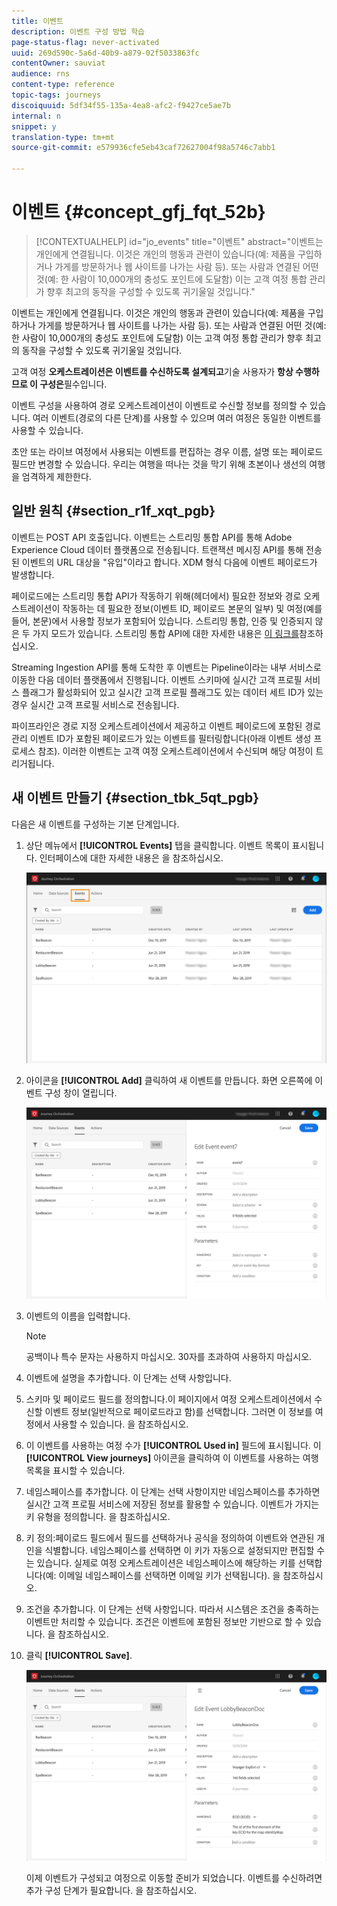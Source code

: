 ```yaml
---
title: 이벤트
description: 이벤트 구성 방법 학습
page-status-flag: never-activated
uuid: 269d590c-5a6d-40b9-a879-02f5033863fc
contentOwner: sauviat
audience: rns
content-type: reference
topic-tags: journeys
discoiquuid: 5df34f55-135a-4ea8-afc2-f9427ce5ae7b
internal: n
snippet: y
translation-type: tm+mt
source-git-commit: e579936cfe5eb43caf72627004f98a5746c7abb1

---
```



# 이벤트 {#concept_gfj_fqt_52b}

>[!CONTEXTUALHELP]
>id="jo_events"
>title="이벤트"
>abstract="이벤트는 개인에게 연결됩니다. 이것은 개인의 행동과 관련이 있습니다(예: 제품을 구입하거나 가게를 방문하거나 웹 사이트를 나가는 사람 등). 또는 사람과 연결된 어떤 것(예: 한 사람이 10,000개의 충성도 포인트에 도달함) 이는 고객 여정 통합 관리가 향후 최고의 동작을 구성할 수 있도록 귀기울일 것입니다."

이벤트는 개인에게 연결됩니다. 이것은 개인의 행동과 관련이 있습니다(예: 제품을 구입하거나 가게를 방문하거나 웹 사이트를 나가는 사람 등). 또는 사람과 연결된 어떤 것(예: 한 사람이 10,000개의 충성도 포인트에 도달함) 이는 고객 여정 통합 관리가 향후 최고의 동작을 구성할 수 있도록 귀기울일 것입니다.

고객 여정 **오케스트레이션은 이벤트를 수신하도록 설계되고**&#x200B;기술 사용자가 **항상 수행하므로 이 구성은**&#x200B;필수입니다.

이벤트 구성을 사용하여 경로 오케스트레이션이 이벤트로 수신할 정보를 정의할 수 있습니다. 여러 이벤트(경로의 다른 단계)를 사용할 수 있으며 여러 여정은 동일한 이벤트를 사용할 수 있습니다.

초안 또는 라이브 여정에서 사용되는 이벤트를 편집하는 경우 이름, 설명 또는 페이로드 필드만 변경할 수 있습니다. 우리는 여행을 떠나는 것을 막기 위해 초본이나 생선의 여행을 엄격하게 제한한다.

## 일반 원칙 {#section_r1f_xqt_pgb}

이벤트는 POST API 호출입니다. 이벤트는 스트리밍 통합 API를 통해 Adobe Experience Cloud 데이터 플랫폼으로 전송됩니다. 트랜잭션 메시징 API를 통해 전송된 이벤트의 URL 대상을 &quot;유입&quot;이라고 합니다. XDM 형식 다음에 이벤트 페이로드가 발생합니다.

페이로드에는 스트리밍 통합 API가 작동하기 위해(헤더에서) 필요한 정보와 경로 오케스트레이션이 작동하는 데 필요한 정보(이벤트 ID, 페이로드 본문의 일부) 및 여정(예를 들어, 본문)에서 사용할 정보가 포함되어 있습니다. 스트리밍 통합, 인증 및 인증되지 않은 두 가지 모드가 있습니다. 스트리밍 통합 API에 대한 자세한 내용은 [이 링크를](https://docs.adobe.com/content/help/en/experience-platform/xdm/api/getting-started.html)참조하십시오.

Streaming Ingestion API를 통해 도착한 후 이벤트는 Pipeline이라는 내부 서비스로 이동한 다음 데이터 플랫폼에서 진행됩니다. 이벤트 스키마에 실시간 고객 프로필 서비스 플래그가 활성화되어 있고 실시간 고객 프로필 플래그도 있는 데이터 세트 ID가 있는 경우 실시간 고객 프로필 서비스로 전송됩니다.

파이프라인은 경로 지정 오케스트레이션에서 제공하고 이벤트 페이로드에 포함된 경로 관리 이벤트 ID가 포함된 페이로드가 있는 이벤트를 필터링합니다(아래 이벤트 생성 프로세스 참조). 이러한 이벤트는 고객 여정 오케스트레이션에서 수신되며 해당 여정이 트리거됩니다.

## 새 이벤트 만들기 {#section_tbk_5qt_pgb}

다음은 새 이벤트를 구성하는 기본 단계입니다.

1. 상단 메뉴에서 **[!UICONTROL Events]** 탭을 클릭합니다. 이벤트 목록이 표시됩니다. 인터페이스에 [](../about/user-interface.md) 대한 자세한 내용은 을 참조하십시오.

   ![](../assets/journey5.png)

1. 아이콘을 **[!UICONTROL Add]** 클릭하여 새 이벤트를 만듭니다. 화면 오른쪽에 이벤트 구성 창이 열립니다.

   ![](../assets/journey6.png)

1. 이벤트의 이름을 입력합니다.

   >[!NOTE]
   >
   >공백이나 특수 문자는 사용하지 마십시오. 30자를 초과하여 사용하지 마십시오.

1. 이벤트에 설명을 추가합니다. 이 단계는 선택 사항입니다.
1. 스키마 및 페이로드 필드를 정의합니다.이 페이지에서 여정 오케스트레이션에서 수신할 이벤트 정보(일반적으로 페이로드라고 함)를 선택합니다. 그러면 이 정보를 여정에서 사용할 수 있습니다. 을 [](../event/defining-the-payload-fields.md)참조하십시오.
1. 이 이벤트를 사용하는 여정 수가 **[!UICONTROL Used in]** 필드에 표시됩니다. 이 **[!UICONTROL View journeys]** 아이콘을 클릭하여 이 이벤트를 사용하는 여행 목록을 표시할 수 있습니다.
1. 네임스페이스를 추가합니다. 이 단계는 선택 사항이지만 네임스페이스를 추가하면 실시간 고객 프로필 서비스에 저장된 정보를 활용할 수 있습니다. 이벤트가 가지는 키 유형을 정의합니다. 을 [](../event/selecting-the-namespace.md)참조하십시오.
1. 키 정의:페이로드 필드에서 필드를 선택하거나 공식을 정의하여 이벤트와 연관된 개인을 식별합니다. 네임스페이스를 선택하면 이 키가 자동으로 설정되지만 편집할 수는 있습니다. 실제로 여정 오케스트레이션은 네임스페이스에 해당하는 키를 선택합니다(예: 이메일 네임스페이스를 선택하면 이메일 키가 선택됩니다). 을 [](../event/defining-the-event-key.md)참조하십시오.
1. 조건을 추가합니다. 이 단계는 선택 사항입니다. 따라서 시스템은 조건을 충족하는 이벤트만 처리할 수 있습니다. 조건은 이벤트에 포함된 정보만 기반으로 할 수 있습니다. 을 [](../event/adding-a-condition.md)참조하십시오.
1. 클릭 **[!UICONTROL Save]**.

   ![](../assets/journey7.png)

   이제 이벤트가 구성되고 여정으로 이동할 준비가 되었습니다. 이벤트를 수신하려면 추가 구성 단계가 필요합니다. 을 [](../event/additional-steps-to-send-events-to-journey-orchestration.md)참조하십시오.
